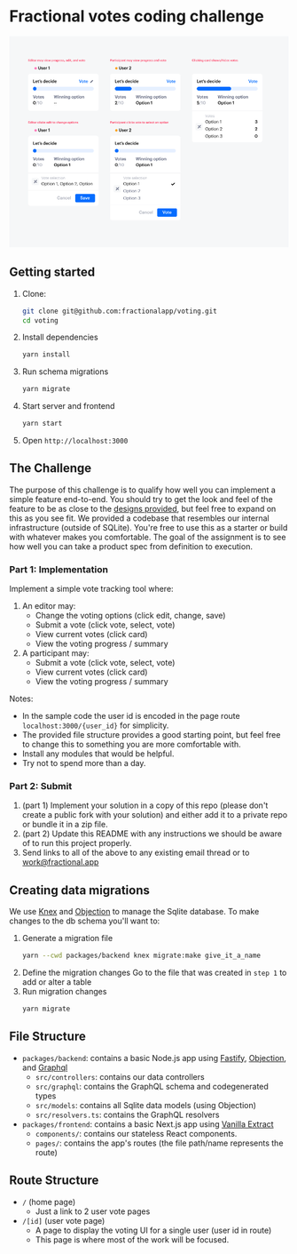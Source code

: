 # Fractional votes coding challenge
![Votes design](/assets/mocks.png)

## Getting started
1. Clone:
    ```bash
    git clone git@github.com:fractionalapp/voting.git
    cd voting
    ```
2. Install dependencies
   ```bash
   yarn install
   ```
2. Run schema migrations
   ```bash
   yarn migrate
   ```
3. Start server and frontend
   ```bash
   yarn start
   ```
3. Open `http://localhost:3000`

## The Challenge

The purpose of this challenge is to qualify how well you can implement a simple feature end-to-end. You should try to get the look and feel of the feature to be as close to the [designs provided](https://www.figma.com/file/iAWZnQpFxeIZyn7uqqKbsk/Interview?node-id=1%3A1985), but feel free to expand on this as you see fit. We provided a codebase that resembles our internal infrastructure (outside of SQLite). You're free to use this as a starter or build with whatever makes you comfortable. The goal of the assignment is to see how well you can take a product spec from definition to execution.


### Part 1: Implementation

Implement a simple vote tracking tool where:
1. An editor may:
    - Change the voting options (click edit, change, save)
    - Submit a vote (click vote, select, vote)
    - View current votes (click card)
    - View the voting progress / summary
2. A participant may:
    - Submit a vote (click vote, select, vote)
    - View current votes (click card)
    - View the voting progress / summary

Notes:
- In the sample code the user id is encoded in the page route `localhost:3000/{user_id}` for simplicity.
- The provided file structure provides a good starting point, but feel free to change this to something you are more comfortable with.
- Install any modules that would be helpful.
- Try not to spend more than a day.

### Part 2: Submit

1. (part 1) Implement your solution in a copy of this repo (please don't create a public fork with your solution) and either add it to a private repo or bundle it in a zip file.
2. (part 2) Update this README with any instructions we should be aware of to run this project properly.
3. Send links to all of the above to any existing email thread or to [work@fractional.app](mailto:work@fractional.app)

## Creating data migrations
We use [Knex](https://knexjs.org/) and [Objection](https://vincit.github.io/objection.js/) to manage the Sqlite database.
To make changes to the db schema you'll want to:
1. Generate a migration file
    ```bash
    yarn --cwd packages/backend knex migrate:make give_it_a_name
    ```
2. Define the migration changes
    Go to the file that was created in `step 1` to add or alter a table
3. Run migration changes
    ```bash
    yarn migrate
    ```

## File Structure

- `packages/backend`: contains a basic Node.js app using [Fastify](https://www.fastify.io/), [Objection](https://vincit.github.io/objection.js/), and [Graphql](https://mercurius.dev/#/)
  - `src/controllers`: contains our data controllers
  - `src/graphql`: contains the GraphQL schema and codegenerated types
  - `src/models`: contains all Sqlite data models (using Objection)
  - `src/resolvers.ts`: contains the GraphQL resolvers
- `packages/frontend`: contains a basic Next.js app using [Vanilla Extract](https://vanilla-extract.style/)
  - `components/`: contains our stateless React components.
  - `pages/`: contains the app's routes (the file path/name represents the route)

## Route Structure

- `/` (home page)
  - Just a link to 2 user vote pages
- `/[id]` (user vote page)
  - A page to display the voting UI for a single user (user id in route)
  - This page is where most of the work will be focused.